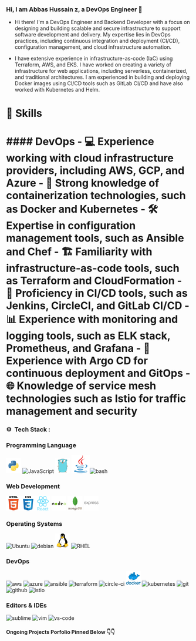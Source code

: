 ### Hi, I am Abbas Hussain z, a DevOps Engineer 👋

- Hi there! I'm a DevOps Engineer and Backend Developer with a focus on designing and building scalable and secure infrastructure to support software development and delivery. My expertise lies in DevOps practices, including continuous integration and deployment (CI/CD), configuration management, and cloud infrastructure automation.

- I have extensive experience in infrastructure-as-code (IaC) using Terraform, AWS, and EKS. I have worked on creating a variety of infrastructure for web applications, including serverless, containerized, and traditional architectures. I am experienced in building and deploying Docker images using CI/CD tools such as GitLab CI/CD and have also worked with Kubernetes and Helm.



<h1> 🚀 Skills <h1/>
#### DevOps
- 💻 Experience working with cloud infrastructure providers, including AWS, GCP, and Azure
- 🐳 Strong knowledge of containerization technologies, such as Docker and Kubernetes
- 🛠️ Expertise in configuration management tools, such as Ansible and Chef
- 🏗️ Familiarity with infrastructure-as-code tools, such as Terraform and CloudFormation
- 🚦 Proficiency in CI/CD tools, such as Jenkins, CircleCI, and GitLab CI/CD
- 📊 Experience with monitoring and logging tools, such as ELK stack, Prometheus, and Grafana
- 🔧 Experience with Argo CD for continuous deployment and GitOps
- 🌐 Knowledge of service mesh technologies such as Istio for traffic management and security



### ⚙️ &nbsp;Tech Stack :  
<h3>Programming Language </h3>
<p align="left">  
<img
src="https://raw.githubusercontent.com/github/explore/80688e429a7d4ef2fca1e82350fe8e3517d3494d/topics/python/python.png" alt="python" title="python" width="40" height="40"/>  <img src="https://a.thumbs.redditmedia.com/zDOFJTXd6fmlD58VDGypiV94Leflz11woxmgbGY6p_4.png" alt="JavaScript" title="JavaScript" width="40" height="40"/>  <img src="https://raw.githubusercontent.com/devicons/devicon/master/icons/go/go-original.svg"  width="40" height="40"/>  <img src="https://raw.githubusercontent.com/devicons/devicon/master/icons/java/java-original.svg"  width="50" height="50" /><img src="https://upload.wikimedia.org/wikipedia/commons/thumb/4/4b/Bash_Logo_Colored.svg/1200px-Bash_Logo_Colored.svg.png" alt="bash" title="bash" title="bash" width="50" height="50" />


<h3>Web Development  </h3>
<p align="left"> 
<img src="https://raw.githubusercontent.com/devicons/devicon/master/icons/html5/html5-original-wordmark.svg"  width="40" height="40"/><img src="https://raw.githubusercontent.com/devicons/devicon/master/icons/css3/css3-original-wordmark.svg"  width="40" height="40"/><img src="https://raw.githubusercontent.com/devicons/devicon/master/icons/react/react-original-wordmark.svg"  width="40" height="40"/> <img src="https://raw.githubusercontent.com/devicons/devicon/master/icons/nodejs/nodejs-original-wordmark.svg"  width="40" height="40"/> <img  src="https://raw.githubusercontent.com/devicons/devicon/master/icons/mongodb/mongodb-original-wordmark.svg"  width="40" height="40"/> <img  src="https://raw.githubusercontent.com/devicons/devicon/master/icons/express/express-original-wordmark.svg"  width="40" height="40"/> 




<h3>Operating Systems </h3>
<p align="left"> <img src="https://upload.wikimedia.org/wikipedia/commons/9/9e/UbuntuCoF.svg" alt="Ubuntu" title="Ubuntu" width="40" height="40"/> <img src="https://www.shareicon.net/data/2015/09/17/102428_debian_512x512.png" alt="debian" title="debian"  width="40" height="40"/> <img src="https://raw.githubusercontent.com/devicons/devicon/master/icons/linux/linux-original.svg"  title="windows" width="40" height="40"/> <img src="https://upload.wikimedia.org/wikipedia/commons/thumb/d/d8/Red_Hat_logo.svg/2560px-Red_Hat_logo.svg.png" alt="RHEL" title="RHEL" width="40" height="40"/> 

<h3>DevOps</h3>
<p align="left"><img src="https://www.vectorlogo.zone/logos/amazon_aws/amazon_aws-icon.svg" alt="aws" title="aws" width="40" height="40"/> <img src="https://iconape.com/wp-content/files/vb/33934/svg/azure-1.svg" alt="azure" title="azure" width="40" height="40"/>  <img src="https://www.vectorlogo.zone/logos/ansible/ansible-icon.svg" alt="ansible" title="ansible" width="40" height="40"/> <img src="https://www.vectorlogo.zone/logos/terraformio/terraformio-icon.svg" alt="terraform" title="terraform" width="40" height="40"/> <img src="https://camo.githubusercontent.com/3ac2d9b831a5faebccad5cf056a83e14e274fa0f8bb7a7fb049f7399ef815691/68747470733a2f2f7261772e6769746875622e636f6d2f436972636c6543492d5075626c69632f63696d672d727573742f6d61696e2f696d672f636972636c652d636972636c6563692e7376673f73616e6974697a653d74727565" alt="circle-ci" title="circle-ci" width="40" height="40"/> <img src="https://raw.githubusercontent.com/github/explore/80688e429a7d4ef2fca1e82350fe8e3517d3494d/topics/docker/docker.png" alt="docker" title="docker" width="40" height="40"/> <img src="https://www.vectorlogo.zone/logos/kubernetes/kubernetes-icon.svg" alt="kubernetes" title="kubernetes" width="40" height="40"/> <img src="https://www.vectorlogo.zone/logos/git-scm/git-scm-icon.svg" alt="git" title="git" width="40" height="40"/> <img src="https://www.vectorlogo.zone/logos/github/github-icon.svg" alt="github" title="github" width="40" height="40"/>
<img src ="https://upload.wikimedia.org/wikipedia/commons/a/a1/Istio-bluelogo-nobackground-unframed.svg"  alt="istio" title="istio" width="40" height="40"  >


<h3>Editors & IDEs</h3>
<p align="left"><img src="https://cdn.worldvectorlogo.com/logos/sublime-text.svg" alt="sublime" title="sublime" width="40" height="40"/> <img src="https://static.cdnlogo.com/logos/v/69/vim.svg" alt="vim" title="vim" width="40" height="40"/> <img src="https://www.vectorlogo.zone/logos/visualstudio_code/visualstudio_code-icon.svg" alt="vs-code" title="vs-code" width="40" height="40"/> </p>



#### Ongoing Projects Porfolio Pinned Below 👇👇

